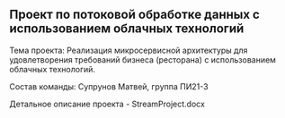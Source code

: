 ## Проект по потоковой обработке данных с использованием облачных технологий

Тема проекта: Реализация микросервисной архитектуры для удовлетворения требований бизнеса (ресторана) с использованием облачных технологий.

Состав команды: Супрунов Матвей, группа ПИ21-3

Детальное описание проекта - StreamProject.docx
